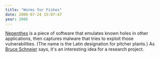 ```yaml
---
title: "Worms for Fishes"
date: 2006-07-24 15:07:47
year: 2006
---
```

<a href="http://nepenthes.mwcollect.org/">Nepenthes</a> is a piece of software that emulates known holes in other applications, then captures malware that tries to exploit those vulnerabilities.  (The name is the Latin designation for pitcher plants.)  As <a href="http://www.schneier.com/blog/">Bruce Schneier</a> says, it's an interesting idea for a research project.
